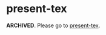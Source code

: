 present-tex
===========

**ARCHIVED**. Please go to [present-tex](https://codeberg.org/sbinet/present-tex).
